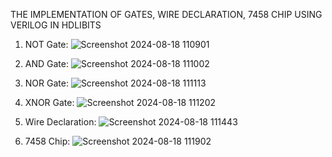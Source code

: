 THE IMPLEMENTATION OF GATES, WIRE DECLARATION, 7458 CHIP USING VERILOG IN HDLIBITS

1. NOT Gate:
     ![Screenshot 2024-08-18 110901](https://github.com/user-attachments/assets/7045411c-50f6-4b8a-8ac7-0e71d13d2746)
  

2. AND Gate:
       ![Screenshot 2024-08-18 111002](https://github.com/user-attachments/assets/563b6f4b-7849-4ea6-84bc-8dfa5f799b91)

3. NOR Gate:
      ![Screenshot 2024-08-18 111113](https://github.com/user-attachments/assets/355e3c94-ec43-413c-8a93-b66fe3564406)

4. XNOR Gate:
     ![Screenshot 2024-08-18 111202](https://github.com/user-attachments/assets/feb0b475-8303-4d40-8028-b9716f24b460)

5. Wire Declaration:
     ![Screenshot 2024-08-18 111443](https://github.com/user-attachments/assets/8fab608d-f2ce-4017-a9a5-98382c06b533)

6. 7458 Chip:
     ![Screenshot 2024-08-18 111902](https://github.com/user-attachments/assets/df9fb81c-f10b-4e7a-80e6-0516c8478fda)

